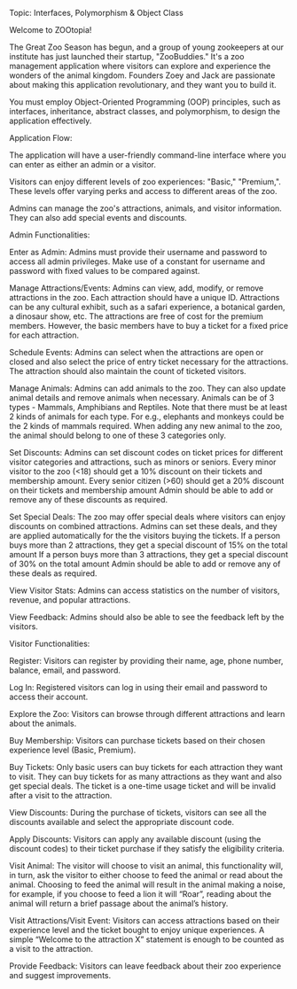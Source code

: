 Topic: Interfaces, Polymorphism & Object Class

Welcome to ZOOtopia!

The Great Zoo Season has begun, and a group of young zookeepers at our institute has just launched their startup, "ZooBuddies." It's a zoo management application where visitors can explore and experience the wonders of the animal kingdom. Founders Zoey and Jack are passionate about making this application revolutionary, and they want you to build it.

You must employ Object-Oriented Programming (OOP) principles, such as interfaces, inheritance, abstract classes, and polymorphism, to design the application effectively.

Application Flow:

The application will have a user-friendly command-line interface where you can enter as either an admin or a visitor.

Visitors can enjoy different levels of zoo experiences: "Basic," "Premium,". These levels offer varying perks and access to different areas of the zoo.

Admins can manage the zoo's attractions, animals, and visitor information. They can also add special events and discounts.

Admin Functionalities:

Enter as Admin: Admins must provide their username and password to access all admin privileges. Make use of a constant for username and password with fixed values to be compared against.

Manage Attractions/Events: Admins can view, add, modify, or remove attractions in the zoo. Each attraction should have a unique ID. Attractions can be any cultural exhibit, such as a safari experience, a botanical garden, a dinosaur show, etc. The attractions are free of cost for the premium members. However, the basic members have to buy a ticket for a fixed price for each attraction.   

Schedule Events: Admins can select when the attractions are open or closed and also select the price of entry ticket necessary for the attractions. The attraction should also maintain the count of ticketed visitors.

Manage Animals: Admins can add animals to the zoo. They can also update animal details and remove animals when necessary. Animals can be of 3 types - Mammals, Amphibians and Reptiles. Note that there must be at least 2 kinds of animals for each type. For e.g., elephants and monkeys could be the 2 kinds of mammals required. When adding any new animal to the zoo, the animal should belong to one of these 3 categories only.

Set Discounts: Admins can set discount codes on ticket prices for different visitor categories and attractions, such as minors or seniors.
Every minor visitor to the zoo (<18) should get a 10% discount on their tickets and membership amount.
Every senior citizen (>60) should get a 20% discount on their tickets and membership amount
Admin should be able to add or remove any of these discounts as required.

Set Special Deals: The zoo may offer special deals where visitors can enjoy discounts on combined attractions. Admins can set these deals, and they are applied automatically for the the visitors buying the tickets.
If a person buys more than 2 attractions, they get a special discount of 15% on the total amount
If a person buys more than 3 attractions, they get a special discount of 30% on the total amount
Admin should be able to add or remove any of these deals as required.

View Visitor Stats: Admins can access statistics on the number of visitors, revenue, and popular attractions.

View Feedback: Admins should also be able to see the feedback left by the visitors.


Visitor Functionalities:

Register: Visitors can register by providing their name, age, phone number, balance, email, and password.

Log In: Registered visitors can log in using their email and password to access their account.

Explore the Zoo: Visitors can browse through different attractions and learn about the animals.

Buy Membership:  Visitors can purchase tickets based on their chosen experience level (Basic, Premium).

Buy Tickets: Only basic users can buy tickets for each attraction they want to visit. They can buy tickets for as many attractions as they want and also get special deals. The ticket is a one-time usage ticket and will be invalid after a visit to the attraction.

View Discounts: During the purchase of tickets, visitors can see all the discounts available and select the appropriate discount code. 

Apply Discounts: Visitors can apply any available discount (using the discount codes) to their ticket purchase if they satisfy the eligibility criteria.

Visit Animal: The visitor will choose to visit an animal, this functionality will, in turn, ask the visitor to either choose to feed the animal or read about the animal. Choosing to feed the animal will result in the animal making a noise, for example, if you choose to feed a lion it will “Roar”, reading about the animal will return a brief passage about the animal’s history.

Visit Attractions/Visit Event: Visitors can access attractions based on their experience level and the ticket bought to enjoy unique experiences. A simple “Welcome to the attraction X” statement is enough to be counted as a visit to the attraction. 

Provide Feedback: Visitors can leave feedback about their zoo experience and suggest improvements.

